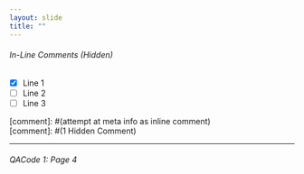 ```yaml
---
layout: slide
title: ""
---
```

###### In-Line Comments (Hidden)
- [x] Line 1 <br>
- [ ] Line 2 <br>
- [ ] Line 3 <br>

[comment]: #(attempt at meta info as inline comment)<br>
[comment]: #(1 Hidden Comment)

---
###### QACode 1: Page 4
